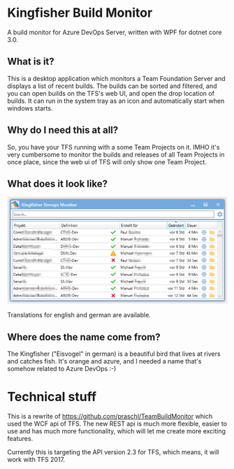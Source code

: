 # Kingfisher Build Monitor
A build monitor for Azure DevOps Server, written with WPF for dotnet core 3.0.

## What is it?
This is a desktop application which monitors a Team Foundation Server and displays a list of recent builds.
The builds can be sorted and filtered, and you can open builds on the TFS's web UI, and open the drop location of builds. It can run in the system tray as an icon and automatically start when windows starts.

## Why do I need this at all?
So, you have your TFS running with a some Team Projects on it. IMHO it's very cumbersome to monitor the builds and releases of all Team Projects in once place, since the web ui of TFS will only show one Team Project.

## What does it look like?
![Overview](assets/screenshot.png)

Translations for english and german are available.

## Where does the name come from?
The Kingfisher ("Eisvogel" in german) is a beautiful bird that lives at rivers and catches fish. It's orange and azure, and I needed a name that's somehow related to Azure DevOps :-)

# Technical stuff
This is a rewrite of https://github.com/praschl/TeamBuildMonitor which used the WCF api of TFS. The new REST api is much more
flexible, easier to use and has much more functionality, which will let me create more exciting features.

Currently this is targeting the API version 2.3 for TFS, which means, it will work with TFS 2017.